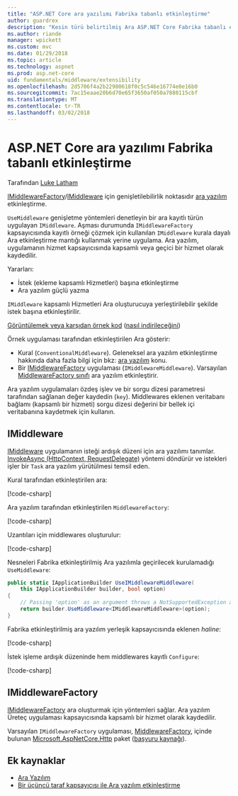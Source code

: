 ```yaml
---
title: "ASP.NET Core ara yazılımı Fabrika tabanlı etkinleştirme"
author: guardrex
description: "Kesin türü belirtilmiş Ara ASP.NET Core Fabrika tabanlı etkinleştirme uygulamasında ile kullanmayı öğrenin."
ms.author: riande
manager: wpickett
ms.custom: mvc
ms.date: 01/29/2018
ms.topic: article
ms.technology: aspnet
ms.prod: asp.net-core
uid: fundamentals/middleware/extensibility
ms.openlocfilehash: 2d5706f4a2b22980618f0c5c546e16774e0e16b0
ms.sourcegitcommit: 7ac15eaae20b6d70e65f3650af050a7880115cbf
ms.translationtype: MT
ms.contentlocale: tr-TR
ms.lasthandoff: 03/02/2018
---
```

# <a name="factory-based-middleware-activation-in-aspnet-core"></a>ASP.NET Core ara yazılımı Fabrika tabanlı etkinleştirme

Tarafından [Luke Latham](https://github.com/guardrex)

[IMiddlewareFactory](/dotnet/api/microsoft.aspnetcore.http.imiddlewarefactory)/[IMiddleware](/dotnet/api/microsoft.aspnetcore.http.imiddleware) için genişletilebilirlik noktasıdır [ara yazılım](xref:fundamentals/middleware/index) etkinleştirme.

`UseMiddleware` genişletme yöntemleri denetleyin bir ara kayıtlı türün uygulayan `IMiddleware`. Aşması durumunda `IMiddlewareFactory` kapsayıcısında kayıtlı örneği çözmek için kullanılan `IMiddleware` kurala dayalı Ara etkinleştirme mantığı kullanmak yerine uygulama. Ara yazılım, uygulamanın hizmet kapsayıcısında kapsamlı veya geçici bir hizmet olarak kaydedilir.

Yararları:

* İstek (ekleme kapsamlı Hizmetleri) başına etkinleştirme
* Ara yazılım güçlü yazma

`IMiddleware` kapsamlı Hizmetleri Ara oluşturucuya yerleştirilebilir şekilde istek başına etkinleştirilir.

[Görüntülemek veya karşıdan örnek kod](https://github.com/aspnet/Docs/tree/master/aspnetcore/fundamentals/middleware/extensibility/sample) ([nasıl indirileceğini](xref:tutorials/index#how-to-download-a-sample))

Örnek uygulaması tarafından etkinleştirilen Ara gösterir:

* Kural (`ConventionalMiddleware`). Geleneksel ara yazılım etkinleştirme hakkında daha fazla bilgi için bkz: [ara yazılım](xref:fundamentals/middleware/index) konu.
* Bir [IMiddlewareFactory](/dotnet/api/microsoft.aspnetcore.http.imiddlewarefactory) uygulaması (`IMiddlewareMiddleware`). Varsayılan [MiddlewareFactory sınıfı](/dotnet/api/microsoft.aspnetcore.http.middlewarefactory) ara yazılım etkinleştirir.

Ara yazılım uygulamaları özdeş işlev ve bir sorgu dizesi parametresi tarafından sağlanan değer kaydedin (`key`). Middlewares eklenen veritabanı bağlamı (kapsamlı bir hizmeti) sorgu dizesi değerini bir bellek içi veritabanına kaydetmek için kullanın.

## <a name="imiddleware"></a>IMiddleware

[IMiddleware](/dotnet/api/microsoft.aspnetcore.http.imiddleware) uygulamanın isteği ardışık düzeni için ara yazılımı tanımlar. [InvokeAsync (HttpContext, RequestDelegate)](/dotnet/api/microsoft.aspnetcore.http.imiddleware.invokeasync#Microsoft_AspNetCore_Http_IMiddleware_InvokeAsync_Microsoft_AspNetCore_Http_HttpContext_Microsoft_AspNetCore_Http_RequestDelegate_) yöntemi döndürür ve istekleri işler bir `Task` ara yazılım yürütülmesi temsil eden.

Kural tarafından etkinleştirilen ara:

[!code-csharp[](extensibility/sample/Middleware/ConventionalMiddleware.cs?name=snippet1)]

Ara yazılım tarafından etkinleştirilen `MiddlewareFactory`:

[!code-csharp[](extensibility/sample/Middleware/IMiddlewareMiddleware.cs?name=snippet1)]

Uzantıları için middlewares oluşturulur:

[!code-csharp[](extensibility/sample/Middleware/MiddlewareExtensions.cs?name=snippet1)]

Nesneleri Fabrika etkinleştirilmiş Ara yazılımla geçirilecek kurulamadığı `UseMiddleware`:

```csharp
public static IApplicationBuilder UseIMiddlewareMiddleware(
    this IApplicationBuilder builder, bool option)
{
    // Passing 'option' as an argument throws a NotSupportedException at runtime.
    return builder.UseMiddleware<IMiddlewareMiddleware>(option);
}
```

Fabrika etkinleştirilmiş ara yazılım yerleşik kapsayıcısında eklenen *haline*:

[!code-csharp[](extensibility/sample/Startup.cs?name=snippet1&highlight=6)]

İstek işleme ardışık düzeninde hem middlewares kayıtlı `Configure`:

[!code-csharp[](extensibility/sample/Startup.cs?name=snippet2&highlight=12-13)]

## <a name="imiddlewarefactory"></a>IMiddlewareFactory

[IMiddlewareFactory](/dotnet/api/microsoft.aspnetcore.http.imiddlewarefactory) ara oluşturmak için yöntemleri sağlar. Ara yazılım Üreteç uygulaması kapsayıcısında kapsamlı bir hizmet olarak kaydedilir.

Varsayılan `IMiddlewareFactory` uygulaması, [MiddlewareFactory](/dotnet/api/microsoft.aspnetcore.http.middlewarefactory), içinde bulunan [Microsoft.AspNetCore.Http](https://www.nuget.org/packages/Microsoft.AspNetCore.Http/) paket ([başvuru kaynağı](https://github.com/aspnet/HttpAbstractions/blob/release/2.0/src/Microsoft.AspNetCore.Http/MiddlewareFactory.cs)).

## <a name="additional-resources"></a>Ek kaynaklar

* [Ara Yazılım](xref:fundamentals/middleware/index)
* [Bir üçüncü taraf kapsayıcısı ile Ara yazılım etkinleştirme](xref:fundamentals/middleware/extensibility-third-party-container)
